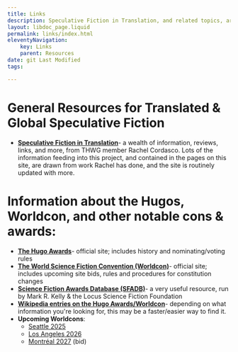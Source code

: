 ```yaml
---
title: Links
description: Speculative Fiction in Translation, and related topics, around the web
layout: libdoc_page.liquid
permalink: links/index.html
eleventyNavigation: 
    key: Links
    parent: Resources
date: git Last Modified
tags: 

---
```


# General Resources for Translated & Global Speculative Fiction
* [**Speculative Fiction in Translation**](https://www.sfintranslation.com/)- a wealth of information, reviews, links, and more, from THWG member Rachel Cordasco. Lots of the information feeding into this project, and contained in the pages on this site, are drawn from work Rachel has done, and the site is routinely updated with more.

# Information about the Hugos, Worldcon, and other notable cons & awards:
* [**The Hugo Awards**](https://www.thehugoawards.org/)- official site; includes history and nominating/voting rules
* [**The World Science Fiction Convention (Worldcon)**](https://www.worldcon.org/)- official site; includes upcoming site bids, rules and procedures for constitution changes
* [**Science Fiction Awards Database (SFADB)**](https://www.sfadb.com/)- a very useful resource, run by Mark R. Kelly & the Locus Science Fiction Foundation
* [**Wikipedia entries on the Hugo Awards/Worldcon**](https://en.wikipedia.org/wiki/Hugo_Award)- depending on what information you're looking for, this may be a faster/easier way to find it.
* **Upcoming Worldcons**:
    * [Seattle 2025](https://seattlein2025.org/)
    * [Los Angeles 2026](https://www.lacon.org/)
    * [Montréal 2027](https://bid.montreal2027.ca/en-ca/) (bid)
